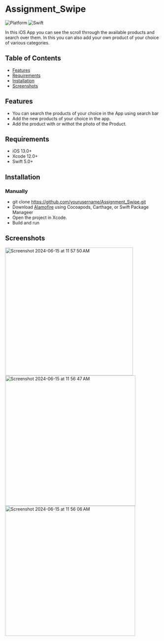 # Assignment_Swipe

![Platform](https://img.shields.io/badge/platform-iOS-blue.svg)
![Swift](https://img.shields.io/badge/swift-5.0-orange.svg)

In this iOS App you can see the scroll thrrough the available products and search over them. In this you can also add your own product of your choice of various categories.

## Table of Contents

- [Features](#features)
- [Requirements](#requirements)
- [Installation](#installation)
- [Screenshots](#screenshots)

## Features

- You can search the products of your choice in the App using search bar
- Add the new products of your choice in the app.
- Add the product with or withot the photo of the Product.

## Requirements

- iOS 13.0+
- Xcode 12.0+
- Swift 5.0+

## Installation

### Manually
- git clone https://github.com/yourusername/Assignment_Swipe.git
- Download [Alamofire](https://github.com/Alamofire/Alamofire) using Cocoapods, Carthage, or Swift Package Manageer
- Open the project in Xcode.
- Build and run

## Screenshots
<img width="415" alt="Screenshot 2024-06-15 at 11 57 50 AM" src="https://github.com/kaps2002/Assignment_Swipe/assets/87715967/ceb785e7-a1f6-4723-9751-eb86730bac49">
<img width="423" alt="Screenshot 2024-06-15 at 11 56 47 AM" src="https://github.com/kaps2002/Assignment_Swipe/assets/87715967/5fce794d-139f-4713-83ca-8f311c4c79ee">
<img width="422" alt="Screenshot 2024-06-15 at 11 56 06 AM" src="https://github.com/kaps2002/Assignment_Swipe/assets/87715967/a6b71d1a-7fa7-469f-8f70-e7f24b75ff37">


